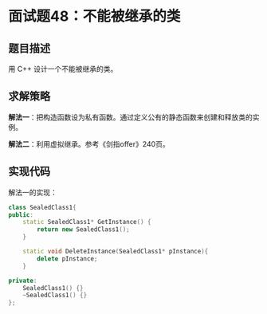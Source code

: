 # 面试题48：不能被继承的类

## 题目描述

用 C++ 设计一个不能被继承的类。

## 求解策略

**解法一**：把构造函数设为私有函数。通过定义公有的静态函数来创建和释放类的实例。

**解法二**：利用虚拟继承。参考《剑指offer》240页。

## 实现代码

解法一的实现：

```c++
class SealedClass1{
public:
    static SealedClass1* GetInstance() {
        return new SealedClass1();
    }

    static void DeleteInstance(SealedClass1* pInstance){
        delete pInstance;
    }

private:
    SealedClass1() {}
    ~SealedClass1() {}
};
```